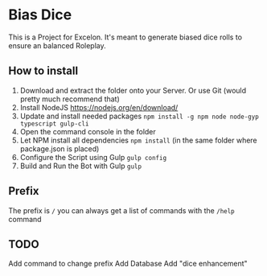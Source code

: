 # Bias Dice
This is a Project for Excelon.
It's meant to generate biased dice rolls to ensure an balanced Roleplay.

## How to install
1. Download and extract the folder onto your Server.
    Or use Git (would pretty much recommend that)
2. Install NodeJS https://nodejs.org/en/download/
3. Update and install needed packages
    `npm install -g npm node node-gyp typescript gulp-cli`
4. Open the command console in the folder
5. Let NPM install all dependencies
    `npm install` (in the same folder where package.json is placed)
6. Configure the Script using Gulp
    `gulp config`
7. Build and Run the Bot with Gulp
    `gulp`

## Prefix
The prefix is `/` you can always get a list of commands with the `/help` command

## TODO
Add command to change prefix
Add Database
Add "dice enhancement"
